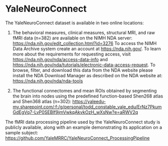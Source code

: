 # YaleNeuroConnect

The YaleNeuroConnect dataset is available in two online locations: 

1. The behavioral measures, clinical measures, structural MRI, and raw fMRI data (n=382) are available on the NIMH NDA server: https://nda.nih.gov/edit_collection.html?id=3276
   To access the NIMH Data Archive system create an account at https://nda.nih.gov/. To learn more about the requirements for requesting access, visit https://nda.nih.gov/nda/access-data-info and https://nda.nih.gov/nda/tutorials/electronic-data-access-request. To browse, filter, and download this data from the NDA website please install the NDA Download Manager as described on the NDA website at: https://nda.nih.gov/nda/nda-tools

3. The functional connectomes and mean ROIs obtained by segmenting the brain into nodes using the predefined function-based Shen268 atlas and Shen368 atlas (n=302): https://yaleedu-my.sharepoint.com/:f:/g/personal/todd_constable_yale_edu/ErNz7PkumGdEgVq7-LvP0SEBlf9jmVwkqAkvkOzH_wXsNw?e=aRWV2q


The fMRI data processing pipeline used by the YaleNeuroConnect study is publicly available, along with an example demonstrating its application on a sample subject: https://github.com/YaleMRRC/YaleNeuroConnect_ProcessingPipeline 







